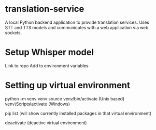 # translation-service
A local Python backend application to provide translation services. Uses STT and TTS models and communicates with a web application via web sockets. 

# Setup Whisper model
Link to repo
Add to environment variables

# Setting up virtual environment
python -m venv venv
source venv/bin/activate (Unix based)
venv\Scripts\activate (Windows)

pip list (will show currently installed packages in that virtual environment)

deactivate (deactive virtual environment)
